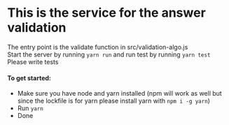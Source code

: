 # This is the service for the answer validation

The entry point is the validate function in src/validation-algo.js
<br>
Start the server by running `yarn run` and run test by running `yarn test`
<br>
Please write tests

#### To get started:

- Make sure you have node and yarn installed (npm will work as well but since the lockfile is for yarn please install yarn with `npm i -g yarn`)
- Run `yarn`
- Done
